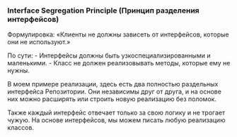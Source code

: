 ### Interface Segregation Principle (Принцип разделения интерфейсов)

Формулировка:
    «Клиенты не должны зависеть от интерфейсов, которые они не используют.»

По сути:
    - Интерфейсы должны быть узкоспециализированными и маленькими.
    - Класс не должен реализовывать методы, которые ему не нужны.

В моем примере реализации, здесь есть два полностью раздельных интерфейса Репозитории.
Они независимы друг от друга, и на основе них можно расширять или строить новую реализацию
без поломок. 

Также каждый интерфейс отвечает только за свою логику и не трогает чужую.
На основе интерфейсов, мы можем писать любую реализацию классов.